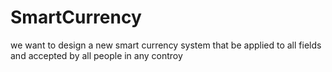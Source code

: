 SmartCurrency
=============

we want to design a new smart currency system that be applied to all fields and accepted by all people in any controy
